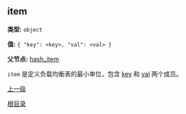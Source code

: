 item
----------

**类型:** `object`

**值:** `{ "key": <key>, "val": <val> }`

**父节点:** [hash_item](hash_item.md)

`item` 是定义负载均衡表的最小单位，包含 [key](key.md) 和 [val](val.md) 两个成员。

[上一级](../table.md)

[根目录](../../../index.md)